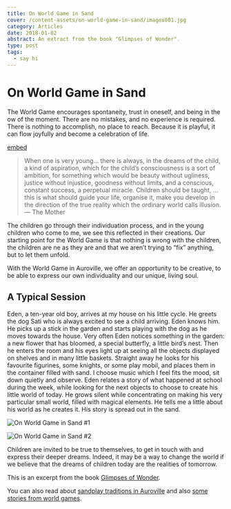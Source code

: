 ```yaml
---
title: On World Game in Sand
cover: /content-assets/on-world-game-in-sand/imagex001.jpg
category: Articles
date: 2018-01-02
abstract: An extract from the book "Glimpses of Wonder".
type: post
tags:
  - say hi
---
```


# On World Game in Sand

The World Game encourages spontaneity, trust in oneself, and being in the ow of the moment. There are no mistakes, and no experience is required. There is nothing to accomplish, no place to reach. Because it is playful, it can flow joyfully and become a celebration of life.

[embed](https://www.youtube.com/watch?v=mIMRu_NCkC0)

> When one is very young... there is always, in the dreams of the child, a kind of aspiration, which for the child’s consciousness is a sort of ambition, for something which would be beauty without ugliness, justice without injustice, goodness without limits, and a conscious, constant success, a perpetual miracle. Children should be taught, ... this is what should guide your life, organise it, make you develop in the direction of the true reality which the ordinary world calls illusion. — The Mother

The children go through their individuation process, and in the young children who come to me, we see this reflected in their creations. Our starting point for the World Game is that nothing is wrong with the children, the children are ne as they are and that we aren’t trying to “fix” anything, but to let them unfold.

With the World Game in Auroville, we offer an opportunity to be creative, to be able to express our own individuality and our unique, living soul.

## A Typical Session

Eden, a ten-year old boy, arrives at my house on his little cycle. He greets the dog Sati who is always excited to see a child arriving. Eden knows him. He picks up a stick in the garden and starts playing with the dog as he moves towards the house. Very often Eden notices something in the garden: a new flower that has bloomed, a special butterfly, a little bird’s nest. Then he enters the room and his eyes light up at seeing all the objects displayed on shelves and in many little baskets. Straight away he looks for his favourite figurines, some knights, or some play mobil, and places them in the container filled with sand. I choose music which I feel fits the mood, sit down quietly and observe. Eden relates a story of what happened at school during the week, while looking for the next objects to choose to create his little world of today. He grows silent while concentrating on making his very particular small world, filled with magical elements. He tells me a little about his world as he creates it. His story is spread out in the sand.

![On World Game in Sand #1](/content-assets/on-world-game-in-sand/img3_900X900.jpg)

![On World Game in Sand #2](/content-assets/on-world-game-in-sand/img4_900X900.jpg)

Children are invited to be true to themselves, to get in touch with and express their deeper dreams. Indeed, it may be a way to change the world if we believe that the dreams of children today are the realities of tomorrow.

This is an excerpt from the book [Glimpses of Wonder](/writings/book-glimpses-of-wonder).

You can also read about [sandplay traditions in Auroville](/writings/sandplay-traditions-in-auroville) and also [some stories from world games](/stories-from-world-games).
